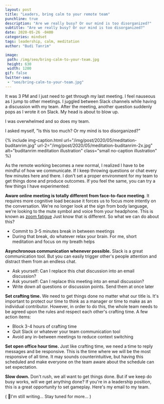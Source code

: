 ```yaml
---
layout: post
title: "Leaders, bring calm to your remote team"
punchline: true
description: "Are we really busy? Or our mind is too disorganized?"
subtitle: "Are we really busy? Or our mind is too disorganized?"
date: 2020-05-26 -0400
categories: mindset
tags: leadership, calm, meditation
author: "Budi Tanrim"

image:
 path: /img/seo/bring-calm-to-your-team.jpg
 height: 630
 width: 1200
gif: false
twitter-seo: 
 - "seo/bring-calm-to-your-team.jpg"
---
```


It was 3 PM and I just need to get through my last meeting. I feel nauseous as I jump to other meetings. I juggled between Slack channels while having a discussion with my team. After the meeting, another question suddenly pops as I wrote it on Slack. My head is about to blow up.

I was overwhelmed and so does my team.

I asked myself, "Is this too much? Or my mind is too disorganized?"

{% include img-caption.html 
url="/img/post/2020/05/meditation-buditanrim.jpg" 
url-2="/img/post/2020/05/meditation-buditanrim-2x.jpg" 
alt="buditanrim meditation illustration" 
class="small no-caption illustration" %}

As the remote working becomes a new normal, I realized I have to be mindful of how we communicate. If I keep throwing questions or chat every few minutes here and there. I don't set a proper environment for my team to get things done and produce outcomes. If you feel the same, you can try a few things I have experimented:

**Aware online meeting is totally different from face-to-face meeting**. It requires more cognitive load because it forces us to focus more intently on the conversation. We're no longer look at the sign from body language, we're looking to the mute symbol and voice from your headphone. This is known as [zoom fatigue][zoom-fatigue] Just know that is different. So what we can do about this?

- Commit to 3-5 minutes break in between meetings
- During that break, do whatever relax your brain. For me, short meditation and focus on my breath helps

**Asynchronous communication whenever possible.** Slack is a great communication tool. But you can easily trigger other's people attention and distract them from an endless chat.

- Ask yourself: Can I replace this chat discussion into an email discussion?
- Ask yourself: Can I replace this meeting into an email discussion?
- Write down all questions or discussion points. Send them at once later

**Set crafting time.** We need to get things done no matter what our title is. It's important to protect our time to think as a manager or time to make as an individual contributor. However, in order to do this, the whole team needs to be agreed upon the rules and respect each other's crafting time. A few action items:

- Block 3-4 hours of crafting time
- Quit Slack or whatever your team communication tool
- Avoid any in-between meetings to reduce context switching

**Set open office hour time.** Just like crafting time, we need a time to reply messages and be responsive. This is the time where we will be the most responsive of all time. It may sounds counterintuitive, but having this scheduled and make everyone on the team aware about the schedule can set expectation.

**Slow down.** Don't rush, we all want to get things done. But if we keep do busy works, will we get anything done? If you're in a leadership position, this is a great opportunity to set gameplay. Here's my email to my team.

( 🎹I'm still writing... Stay tuned for more... )

[zoom-fatigue]: https://hbr.org/2020/04/how-to-combat-zoom-fatigue
